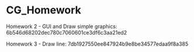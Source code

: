 # CG_Homework

Homework 2 - GUI and Draw simple graphics: 6b546d68202dec780c7060601ce3df6c3aa21ed2

Homework 3 - Draw line: 7db1927550ee847924b9e8be34577edaa9f8a385
